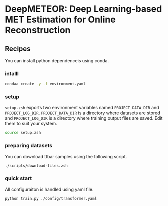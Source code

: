 # DeepMETEOR: Deep Learning-based MET Estimation for Online Reconstruction

## Recipes
You can install python dependenceis using conda.
### intalll
```bash
condaa create -y -f environment.yaml
```

### setup
`setup.zsh` exports two environment variables named `PROJECT_DATA_DIR` and `PROJECT_LOG_DIR`.
`PROJECT_DATA_DIR` is a directory where datasets are stored and `PROJECT_LOG_DIR` is a directory where training output files are saved.
Edit them to suit your system.
```bash
source setup.zsh
```

### preparing datasets
You can download ttbar samples using the following script.
```bash
./scripts/download-files.zsh
```

### quick start
All configuraiton is handled using yaml file.
```bash
python train.py ./config/transformer.yaml
```
